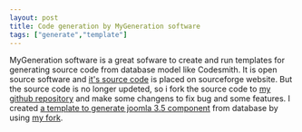 ```yaml
---
layout: post
title: Code generation by MyGeneration software
tags: ["generate","template"]
---
```


MyGeneration software is a great sofware to create and run templates for generating source code from database model like Codesmith. It is open source software and [it's source code](http://sourceforge.net/projects/mygeneration/) is placed on sourceforge website. But the source code is no longer updeted, so i fork the source code to [my github repository](https://github.com/nguyenhuuhuy/mygeneration.git) and make some changens to fix bug and some features. I created [a template to generate joomla 3.5 component](https://github.com/nguyenhuuhuy/joomlatool.git) from database by using [my fork](https://github.com/nguyenhuuhuy/mygeneration.git).